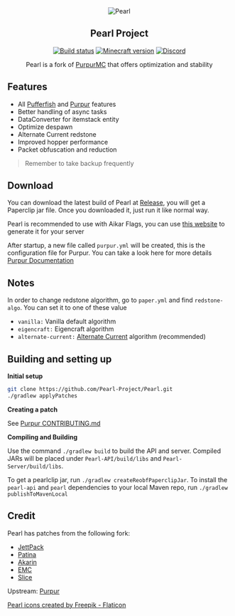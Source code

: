 <div align="center">
<img src="https://i.imgur.com/eTW6JQh.png" alt="Pearl">
  
## Pearl Project

[![Build status](https://img.shields.io/github/workflow/status/Pearl-Project/Pearl/Build?logo=github&style=for-the-badge)](https://github.com/Pearl-Project/Pearl/actions)
[![Minecraft version](https://img.shields.io/static/v1?label=Minecraft&message=1.18.2&color=green&logo=java&style=for-the-badge)](https://www.minecraft.net/en-us/article/minecraft-java-edition-1-18-2)
[![Discord](https://img.shields.io/discord/951410587030667294.svg?label=&logo=discord&logoColor=ffffff&color=7389D8&labelColor=6A7EC2&style=for-the-badge)](https://discord.gg/ZFAtK5Mx9w)
  
Pearl is a fork of [PurpurMC](https://github.com/PurpurMC/Purpur) that offers optimization and stability
  
</div>

## Features

* All [Pufferfish](https://github.com/pufferfish-gg/Pufferfish) and [Purpur](https://github.com/PurpurMC/Purpur) features
* Better handling of async tasks
* DataConverter for itemstack entity
* Optimize despawn
* Alternate Current redstone
* Improved hopper performance
* Packet obfuscation and reduction

> Remember to take backup frequently 

## Download

You can download the latest build of Pearl at [Release](https://github.com/Pearl-Project/Pearl/releases), you will get a Paperclip jar file. Once you downloaded it, just run it like normal way.

Pearl is recommended to use with Aikar Flags, you can use [this website](https://blog.airplane.gg/aikar-flags/) to generate it for your server

After startup, a new file called `purpur.yml` will be created, this is the configuration file for Purpur. You can take a look here for more details [Purpur Documentation](https://purpurmc.org/docs/)

## Notes

In order to change redstone algorithm, go to `paper.yml` and find `redstone-algo`. You can set it to one of these value

* `vanilla:` Vanilla default algorithm
* `eigencraft:` Eigencraft algorithm
* `alternate-current:` [Alternate Current](https://github.com/SpaceWalkerRS/alternate-current) algorithm (recommended)

## Building and setting up
**Initial setup**
```bash
git clone https://github.com/Pearl-Project/Pearl.git
./gradlew applyPatches
```

**Creating a patch**

See [Purpur CONTRIBUTING.md](https://github.com/PurpurMC/Purpur/blob/ver/1.18.2/CONTRIBUTING.md)

**Compiling and Building**

Use the command `./gradlew build` to build the API and server. Compiled JARs
will be placed under `Pearl-API/build/libs` and `Pearl-Server/build/libs`.

To get a pearlclip jar, run `./gradlew createReobfPaperclipJar`.
To install the `pearl-api` and `pearl` dependencies to your local Maven repo, run `./gradlew publishToMavenLocal`

## Credit

Pearl has patches from the following fork:

* [JettPack](https://gitlab.com/Titaniumtown/JettPack)
* [Patina](https://github.com/PatinaMC/Patina)
* [Akarin](https://github.com/Akarin-project/Akarin)
* [EMC](https://github.com/starlis/empirecraft)
* [Slice](https://github.com/Cryptite/Slice)

Upstream: [Purpur](https://github.com/PurpurMC/Purpur)

<a href="https://www.flaticon.com/free-icons/pearl" title="pearl icons">Pearl icons created by Freepik - Flaticon</a>
